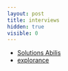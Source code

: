 ```yaml
---
layout: post
title: interviews
hidden: true
visible: 0
---
```

* [Solutions Abilis](https://www.abilis-solutions.com/)
* [explorance](https://explorance.com/)
